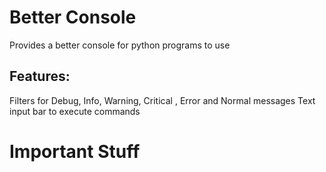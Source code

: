 # Better Console
Provides a better console for python programs to use

## Features:
Filters for Debug, Info, Warning, Critical , Error and Normal messages
Text input bar to execute commands

# Important Stuff

